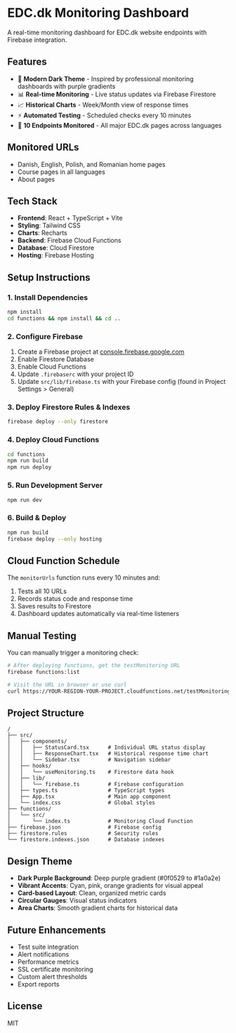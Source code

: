 # EDC.dk Monitoring Dashboard

A real-time monitoring dashboard for EDC.dk website endpoints with Firebase integration.

## Features

- 🎨 **Modern Dark Theme** - Inspired by professional monitoring dashboards with purple gradients
- 📊 **Real-time Monitoring** - Live status updates via Firebase Firestore
- 📈 **Historical Charts** - Week/Month view of response times
- ⚡ **Automated Testing** - Scheduled checks every 10 minutes
- 🎯 **10 Endpoints Monitored** - All major EDC.dk pages across languages

## Monitored URLs

- Danish, English, Polish, and Romanian home pages
- Course pages in all languages
- About pages

## Tech Stack

- **Frontend**: React + TypeScript + Vite
- **Styling**: Tailwind CSS
- **Charts**: Recharts
- **Backend**: Firebase Cloud Functions
- **Database**: Cloud Firestore
- **Hosting**: Firebase Hosting

## Setup Instructions

### 1. Install Dependencies

```bash
npm install
cd functions && npm install && cd ..
```

### 2. Configure Firebase

1. Create a Firebase project at [console.firebase.google.com](https://console.firebase.google.com)
2. Enable Firestore Database
3. Enable Cloud Functions
4. Update `.firebaserc` with your project ID
5. Update `src/lib/firebase.ts` with your Firebase config (found in Project Settings > General)

### 3. Deploy Firestore Rules & Indexes

```bash
firebase deploy --only firestore
```

### 4. Deploy Cloud Functions

```bash
cd functions
npm run build
npm run deploy
```

### 5. Run Development Server

```bash
npm run dev
```

### 6. Build & Deploy

```bash
npm run build
firebase deploy --only hosting
```

## Cloud Function Schedule

The `monitorUrls` function runs every 10 minutes and:
1. Tests all 10 URLs
2. Records status code and response time
3. Saves results to Firestore
4. Dashboard updates automatically via real-time listeners

## Manual Testing

You can manually trigger a monitoring check:

```bash
# After deploying functions, get the testMonitoring URL
firebase functions:list

# Visit the URL in browser or use curl
curl https://YOUR-REGION-YOUR-PROJECT.cloudfunctions.net/testMonitoring
```

## Project Structure

```
/
├── src/
│   ├── components/
│   │   ├── StatusCard.tsx      # Individual URL status display
│   │   ├── ResponseChart.tsx   # Historical response time chart
│   │   └── Sidebar.tsx         # Navigation sidebar
│   ├── hooks/
│   │   └── useMonitoring.ts    # Firestore data hook
│   ├── lib/
│   │   └── firebase.ts         # Firebase configuration
│   ├── types.ts                # TypeScript types
│   ├── App.tsx                 # Main app component
│   └── index.css               # Global styles
├── functions/
│   └── src/
│       └── index.ts            # Monitoring Cloud Function
├── firebase.json               # Firebase config
├── firestore.rules             # Security rules
└── firestore.indexes.json      # Database indexes
```

## Design Theme

- **Dark Purple Background**: Deep purple gradient (#0f0529 to #1a0a2e)
- **Vibrant Accents**: Cyan, pink, orange gradients for visual appeal
- **Card-based Layout**: Clean, organized metric cards
- **Circular Gauges**: Visual status indicators
- **Area Charts**: Smooth gradient charts for historical data

## Future Enhancements

- Test suite integration
- Alert notifications
- Performance metrics
- SSL certificate monitoring
- Custom alert thresholds
- Export reports

## License

MIT
